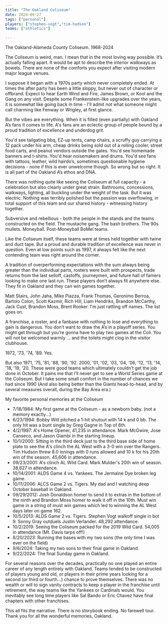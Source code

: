 ```yaml
---
title: "The Oakland Coliseum"
date: 2024-09-27
tags: ["personal"]
players: ["stephen-vogt","tim-hudson"]
teams: ["athletics"]

---
```

The Oakland-Alameda County Coliseum. 1968-2024
<!--more-->

The Coliseum is weird, man. I mean that in the most loving way possible. It’s actually falling apart. It would be apt to describe the interior walkways as bowels. There are none of the comforts you expect after visiting modern major league venues. 

I suppose it began with a 1970s party which never completely ended. At times the after party has been a little sloppy, but never out of character or offbrand. Expect to hear Earth Wind and Fire, James Brown, or Kool and the Gang on any visit. Despite some Frankenstein-like upgrades over the years, it is somewhat like going back in time - I'll admit not what someone might call charming like Fenway or Wrigley, at first glance.

But the vibes are everything. When it is filled (even partially) with Oakland A’s fans it comes to life. A's fans are an eclectic group of people bound by a proud tradition of excellence and underdog grit.

You'd see tailgating bbq, EZ-up tents, camp chairs, a scruffy guy carrying a 12 pack under his arm, cheap drinks being sold out of a rolling cooler, street food carts, and peanut vendors outside the gates. You'd see homemade banners and t-shirts. You'd hear noisemakers and drums. You'd see fans with tattoos, leather, wild hairdo’s, sometimes questionable hygiene decisions - none if this is ever unwelcome though. So wrong but so right. It is all part of the Oakland A’s ethos and DNA.

There was nothing quite like seeing the Coliseum at full capacity - a celebration but also clearly under great strain. Bathrooms, concessions, walkways, lighting, all buckling under the weight of the task. But it was electric. Nothing was terribly polished but the passion was overflowing, in total support of this team and our shared history - witnessing history together.

Subversive and rebellious - both the people in the stands and the teams constructed on the field. The mustache gang. The bash brothers. The 90s mullets. Moneyball. Post-Moneyball BoMel teams. 

Like the Coliseum itself, these teams were at times held together with twine and duct tape. But a proud and durable tradition of excellence was never in question. Even at low points such as 1997, it always felt like the next contending team was right around the corner.

A tradition of overperforming expectations with the sum always being greater than the individual parts, rosters were built with prospects, trade returns from the last selloff, castoffs, journeymen, and future hall of famers looking to make one last run. These players don’t always fit anywhere else. They fit in Oakland and they can win games together.

Matt Stairs, John Jaha, Mike Piazza, Frank Thomas, Geronimo Berroa, Bartolo Colon, Scott Kazmir, Rich Hill, Liam Hendriks, Brandon McCarthy, Jack Cust, Brandon Moss, Brent Rooker. I'm just rattling off names. The list goes on.

A franchise, a roster, and a fanbase with nothing to lose and everything to gain is dangerous. You don’t want to draw the A’s in a playoff series. You might get through but you’re gonna have to play two games at the Coli. You will not be welcomed warmly ... and the toilets might clog in the visitor clubhouse.

1972, '73, '74, '89. Yes.

But also 1971, '75, '81, '88, '90, '92. 2000, '01, '02, '03, '04, '06, '12, '13, '14, '18, '19, '20. These were good teams which ultimately couldn’t get the job done in October. It pains me that I’ll never get to see a World Series game at the Coliseum. But I take some small comfort in the number of chances we had since 1990 (And also being better than the Giants head-to-head, and by several measures overall, during the Bay Area era.)

My favorite personal memories at the Coliseum

- 7/18/1984: My first game at the Coliseum - as a newborn baby. (not a memory exactly...)
- 6/23/1994: Bobby Witt pitched a 1-hit shutout with 14 k and 0 bb. The only hit was a bunt single by Greg Gagne in Top of 6th. 
- 4/2/1997: A's Home Opener, 41,235 in attendance. Mark McGwire, Jose Canseco, and Jason Giambi in the starting lineup. 
- 10/1/2000: Sitting in the third deck just to the third base side of home plate to see the A's clinch the AL West with a 3-0 win over the Rangers. Tim Hudson threw 8.0 innings with 0 runs allowed and 10 k for his 20th win of the season. 45,606 in attendance.
- 09/23/2001: A's clinch AL Wild Card. Mark Mulder's 20th win of season. 38,627 in attendance.
- 10/14/2001: ALDS Game 4 vs. Yankees. The Jermaine Dye broken leg game.
- 10/11/2006: ALCS Game 2 vs. Tigers. My dad and I watching deep October baseball in Oakland.
- 09/29/2012: Josh Donaldson homer to send it to extras in the bottom of the ninth and Brandon Moss homer to walk it off in the 10th. Must win game in a string of must win games which led to winning the AL West days later on game 162.
- 10/5/2013: ALDS Game 2 vs. Tigers. Stephen Vogt walkoff single in bot 9. Sonny Gray outduels Justin Verlander. 48,292 attendance.
- 10/2/2019: Seeing the Coliseum packed for the 2019 Wild Card. 54,005 in attendance (Mt. Davis tarps off!)
- 8/20/2023: Running the bases with my two sons (the only time I was ever on the field)
- 9/6/2024: Taking my two sons to their final game in Oakland. 
- 9/22/2024: The final Sunday game in Oakland.

For several reasons over the decades, practically no one played an entire career of any length entirely with Oakland. Teams tended to be constructed of players young and old, or players in their prime years looking for a second (or third or fourth...) chance to prove themselves. There was no wealth or will to sign vanity contracts to keep a player in the franchise until retirement, the way teams like the Yankees or Cardinals would. You inevitably see long time players like Sal Bando or Eric Chavez have final chapters with other franchises.

This all fits the narrative. There is no storybook ending. No farewell tour. Thank you for all the wonderful memories, Oakland.